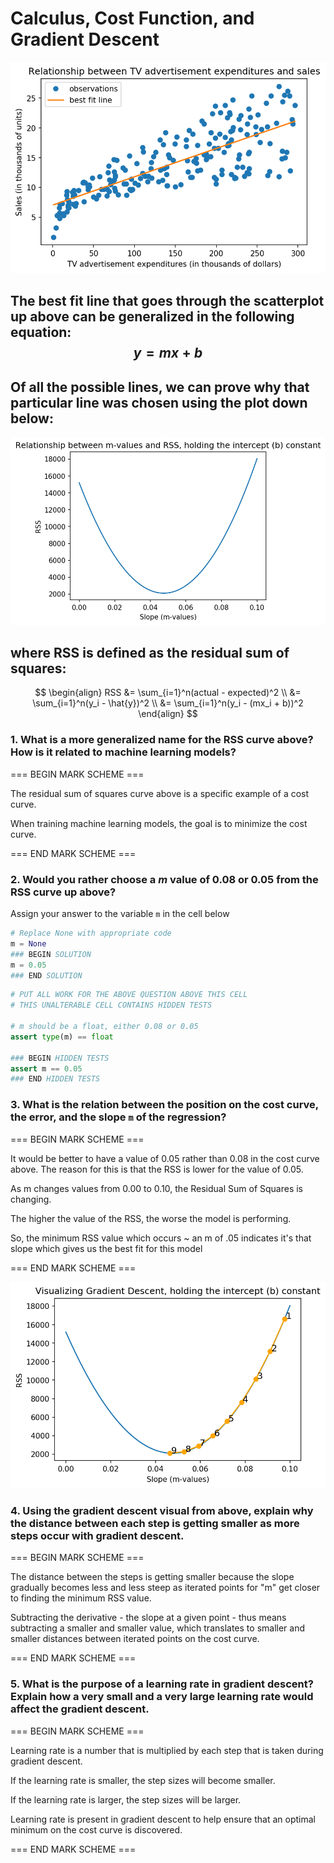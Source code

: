 # Calculus, Cost Function, and Gradient Descent

![best fit line](visuals/best_fit_line.png)

## The best fit line that goes through the scatterplot up above can be generalized in the following equation: $$y = mx + b$$

## Of all the possible lines, we can prove why that particular line was chosen using the plot down below:

![cost curve](visuals/cost_curve.png)

## where RSS is defined as the residual sum of squares:

$$ 
\begin{align}
RSS &= \sum_{i=1}^n(actual - expected)^2 \\
&= \sum_{i=1}^n(y_i - \hat{y})^2 \\
&= \sum_{i=1}^n(y_i - (mx_i + b))^2
\end{align}
$$ 

### 1. What is a more generalized name for the RSS curve above? How is it related to machine learning models?

=== BEGIN MARK SCHEME ===

The residual sum of squares curve above is a specific example of a cost curve. 

When training machine learning models, the goal is to minimize the cost curve.

=== END MARK SCHEME ===

### 2. Would you rather choose a $m$ value of 0.08 or 0.05 from the RSS curve up above?   

Assign your answer to the variable `m` in the cell below


```python
# Replace None with appropriate code
m = None
### BEGIN SOLUTION
m = 0.05
### END SOLUTION
```


```python
# PUT ALL WORK FOR THE ABOVE QUESTION ABOVE THIS CELL
# THIS UNALTERABLE CELL CONTAINS HIDDEN TESTS

# m should be a float, either 0.08 or 0.05
assert type(m) == float

### BEGIN HIDDEN TESTS
assert m == 0.05
### END HIDDEN TESTS
```

### 3. What is the relation between the position on the cost curve, the error, and the slope `m` of the regression?

=== BEGIN MARK SCHEME ===

It would be better to have a value of 0.05 rather than 0.08 in the cost curve above. The reason for this is that the RSS is lower for the value of 0.05. 

As m changes values from 0.00 to 0.10, the Residual Sum of Squares is changing.

The higher the value of the RSS, the worse the model is performing.

So, the minimum RSS value which occurs ~ an m of .05 indicates it's that slope which gives us the best fit for this model

=== END MARK SCHEME ===

![gradient descent](visuals/gd.png)

### 4. Using the gradient descent visual from above, explain why the distance between each step is getting smaller as more steps occur with gradient descent.

=== BEGIN MARK SCHEME ===

The distance between the steps is getting smaller because the slope gradually becomes less and less steep as iterated points for "m" get closer to finding the minimum RSS value.

Subtracting the derivative - the slope at a given point - thus means subtracting a smaller and smaller value, which translates to smaller and smaller distances between iterated points on the cost curve.  

=== END MARK SCHEME ===

### 5. What is the purpose of a learning rate in gradient descent? Explain how a very small and a very large learning rate would affect the gradient descent.

=== BEGIN MARK SCHEME ===

Learning rate is a number that is multiplied by each step that is taken during gradient descent. 

If the learning rate is smaller, the step sizes will become smaller. 

If the learning rate is larger, the step sizes will be larger. 

Learning rate is present in gradient descent to help ensure that an optimal minimum on the cost curve is discovered.

=== END MARK SCHEME ===

